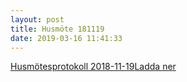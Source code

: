 ```yaml
---
layout: post
title: Husmöte 181119
date: 2019-03-16 11:41:33
---
```


<!-- wp:file {"id":1445,"href":"/assets/2019/03/Husmöte_5_2018-11-19.pdf"} -->
<div class="wp-block-file"><a href="/assets/2019/03/Husmöte_5_2018-11-19.pdf">Husmötesprotokoll 2018-11-19</a><a href="/assets/2019/03/Husmöte_5_2018-11-19.pdf" class="wp-block-file__button" download>Ladda ner</a></div>
<!-- /wp:file -->